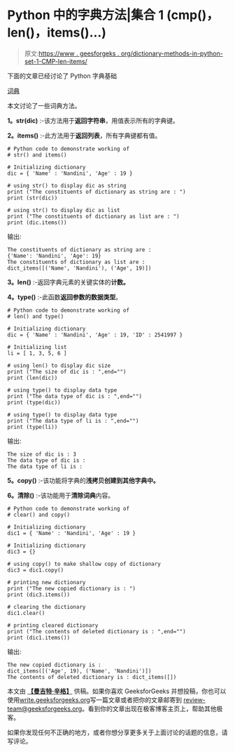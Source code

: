 # Python 中的字典方法|集合 1 (cmp()，len()，items()…)

> 原文:[https://www . geesforgeks . org/dictionary-methods-in-python-set-1-CMP-len-items/](https://www.geeksforgeeks.org/dictionary-methods-in-python-set-1-cmp-len-items/)

下面的文章已经讨论了 Python 字典基础

[词典](https://www.geeksforgeeks.org/python-set-4-dictionary-keywords-python/)

本文讨论了一些词典方法。

**1。str(dic)** :-该方法用于**返回字符串**，用值表示所有的字典键。

**2。items()** :-此方法用于**返回列表**，所有字典键都有值。

```
# Python code to demonstrate working of
# str() and items()

# Initializing dictionary
dic = { 'Name' : 'Nandini', 'Age' : 19 }

# using str() to display dic as string
print ("The constituents of dictionary as string are : ")
print (str(dic))

# using str() to display dic as list
print ("The constituents of dictionary as list are : ")
print (dic.items())
```

输出:

```
The constituents of dictionary as string are : 
{'Name': 'Nandini', 'Age': 19}
The constituents of dictionary as list are : 
dict_items([('Name', 'Nandini'), ('Age', 19)])

```

**3。len()** :-返回字典元素的关键实体的**计数。**

**4。type()** :-此函数**返回参数的数据类型**。

```
# Python code to demonstrate working of
# len() and type()

# Initializing dictionary
dic = { 'Name' : 'Nandini', 'Age' : 19, 'ID' : 2541997 }

# Initializing list
li = [ 1, 3, 5, 6 ]

# using len() to display dic size
print ("The size of dic is : ",end="")
print (len(dic))

# using type() to display data type
print ("The data type of dic is : ",end="")
print (type(dic))

# using type() to display data type
print ("The data type of li is : ",end="")
print (type(li))
```

输出:

```
The size of dic is : 3
The data type of dic is : 
The data type of li is : 

```

**5。copy()** :-该功能将字典的**浅拷贝创建到其他字典中。**

**6。清除()** :-该功能用于**清除词典**内容。

```
# Python code to demonstrate working of
# clear() and copy()

# Initializing dictionary
dic1 = { 'Name' : 'Nandini', 'Age' : 19 }

# Initializing dictionary 
dic3 = {}

# using copy() to make shallow copy of dictionary
dic3 = dic1.copy()

# printing new dictionary
print ("The new copied dictionary is : ")
print (dic3.items())

# clearing the dictionary
dic1.clear()

# printing cleared dictionary
print ("The contents of deleted dictionary is : ",end="")
print (dic1.items())
```

输出:

```
The new copied dictionary is : 
dict_items([('Age', 19), ('Name', 'Nandini')])
The contents of deleted dictionary is : dict_items([])

```

本文由 **[【曼吉特·辛格】](https://auth.geeksforgeeks.org/profile.php?user=manjeet_04&list=practice)** 供稿。如果你喜欢 GeeksforGeeks 并想投稿，你也可以使用[write.geeksforgeeks.org](https://write.geeksforgeeks.org)写一篇文章或者把你的文章邮寄到 review-team@geeksforgeeks.org。看到你的文章出现在极客博客主页上，帮助其他极客。

如果你发现任何不正确的地方，或者你想分享更多关于上面讨论的话题的信息，请写评论。
